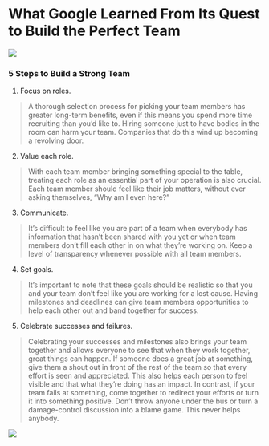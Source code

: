 # What Google Learned From Its Quest to Build the Perfect Team


![](https://martinfowler.com/articles/on-pair-programming/benefits_overview.jpg)

### 5 Steps to Build a Strong Team
1. Focus on roles.
> A thorough selection process for picking your team members has greater long-term benefits, even if this means you spend more time recruiting than you’d like to. Hiring someone
just to have bodies in the room can harm your team. Companies that do this wind up becoming a revolving door.

2. Value each role.
> With each team member bringing something special to the table, treating each role as an essential part of your operation is also crucial. Each team member should feel like
their job matters, without ever asking themselves, “Why am I even here?” 

3. Communicate.
>  It’s difficult to feel like you are part of a team when everybody has information that hasn’t been shared with you yet or when team members don’t fill each other in on what 
they’re working on. Keep a level of transparency whenever possible with all team members.

4. Set goals.
> It’s important to note that these goals should be realistic so that you and your team don’t feel like you are working for a lost cause. Having milestones and deadlines can 
give team members opportunities to help each other out and band together for success.

5. Celebrate successes and failures.
> Celebrating your successes and milestones also brings your team together and allows everyone to see that when they work together, great things can happen. If someone does
a great job at something, give them a shout out in front of the rest of the team so that every effort is seen and appreciated. This also helps each person to feel visible
and that what they’re doing has an impact. In contrast, if your team fails at something, come together to redirect your efforts or turn it into something positive. Don’t throw
anyone under the bus or turn a damage-control discussion into a blame game. This never helps anybody. 

![](https://assets.entrepreneur.com/content/3x2/2000/1395341945-6-qualities-highly-successful-teams.jpg?width=700&crop=2:1)
